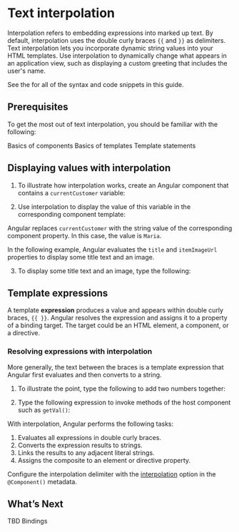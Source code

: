 # Text interpolation

Interpolation refers to embedding expressions into marked up text.
By default, interpolation uses the double curly braces `{{` and `}}`  as delimiters. Text interpolation lets you incorporate dynamic string values into your HTML templates. Use interpolation to dynamically change what appears in an application view, such as displaying a custom greeting that includes the user's name.

<div class="alert is-helpful">

See the <live-example></live-example> for all of the syntax and code snippets in this guide.

</div>

## Prerequisites

To get the most out of text interpolation, you should be familiar with the following:

Basics of components
Basics of templates
Template statements

## Displaying values with interpolation

1. To illustrate how interpolation works, create an Angular component that contains a `currentCustomer` variable:

<code-example path="interpolation/src/app/app.component.ts" region="customer" header="src/app/app.component.ts"></code-example>

2. Use interpolation to display the value of this variable in the corresponding component template:

<code-example path="interpolation/src/app/app.component.html" region="interpolation-example1" header="src/app/app.component.html"></code-example>

Angular replaces `currentCustomer` with the string value of the corresponding component property.
In this case, the value is `Maria`.

In the following example, Angular evaluates the `title` and `itemImageUrl` properties to display some title text and an image.

3. To display some title text and an image, type the following:

<code-example path="interpolation/src/app/app.component.html" region="component-property" header="src/app/app.component.html"></code-example>

## Template expressions

A template **expression** produces a value and appears within double curly braces, `{{ }}`.  Angular resolves the expression and assigns it to a property of a binding target.  The target could be an HTML element, a component, or a directive.

### Resolving expressions with interpolation

More generally, the text between the braces is a template expression that Angular first evaluates and then converts to a string.

1. To illustrate the point, type the following to add two numbers together:

<code-example path="interpolation/src/app/app.component.html" region="convert-string" header="src/app/app.component.html"></code-example>

2. Type the following expression to invoke methods of the host component such as `getVal()`:

<code-example path="interpolation/src/app/app.component.html" region="invoke-method" header="src/app/app.component.html"></code-example>

With interpolation, Angular performs the following tasks:

1. Evaluates all expressions in double curly braces.
1. Converts the expression results to strings.
1. Links the results to any adjacent literal strings.
1. Assigns the composite to an element or directive property.

<div class="alert is-helpful">

Configure the interpolation delimiter with the [interpolation](api/core/Component#interpolation) option in the `@Component()` metadata.

</div>

## What’s Next

TBD
Bindings
